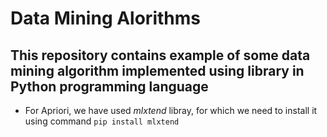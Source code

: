 # Data Mining Alorithms

## This repository contains example of some data mining algorithm implemented using library in Python programming language


- For Apriori, we have used *mlxtend* libray, for which we need to install it using command  `pip install mlxtend`